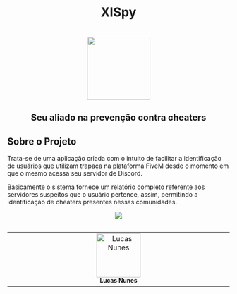 <h1 align="center">XlSpy<h1>
<p align="center">
  <img src="https://xlucazzz.dev/xlspy.png" width="143px" />
</p>

<p align="center" style="font-size: 20px">
Seu aliado na prevenção contra cheaters
</p>

## Sobre o Projeto

Trata-se de uma aplicação criada com o intuito de facilitar a identificação de usuários que utilizam trapaça na plataforma FiveM desde o momento em que o mesmo acessa seu servidor de Discord.

Basicamente o sistema fornece um relatório completo referente aos servidores suspeitos que o usuário pertence, assim, permitindo a identificação de cheaters presentes nessas comunidades.

<p align="center">
    <img src="https://xlucazzz.dev/example.png">
</p>

## 

<table align="center">
  <tbody>
    <tr>
      <td align="center" valign="top" width="14.28%"><a href="https://github.com/xLucazzz"><img src="https://avatars.githubusercontent.com/xlucazzz" width="100px;" alt="Lucas Nunes"/><br /><sub><b>Lucas Nunes</b></sub></a></td>
    </tr>
  </tbody>
</table>

